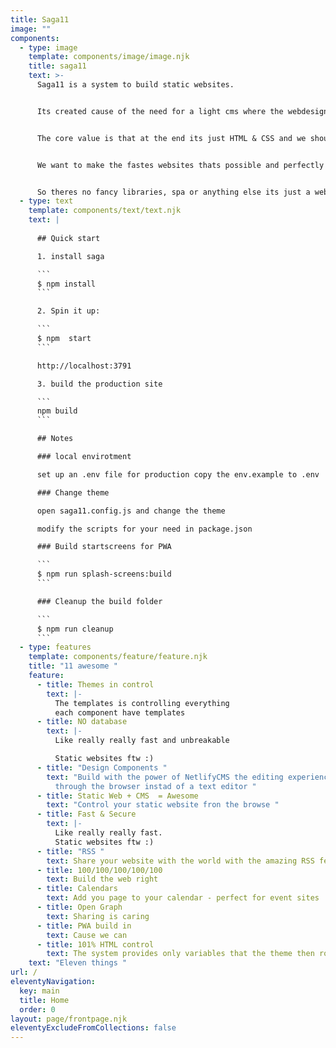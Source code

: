 ```yaml
---
title: Saga11
image: ""
components:
  - type: image
    template: components/image/image.njk
    title: saga11
    text: >-
      Saga11 is a system to build static websites.


      Its created cause of the need for a light cms where the webdesigner can completely control what goes on and content is just content, and templates are in complete control of the output


      The core value is that at the end its just HTML & CSS and we should not ship more to the end user.


      We want to make the fastes websites thats possible and perfectly markup/css/js everytime.


      So theres no fancy libraries, spa or anything else its just a website - delivering the content as fast and as clean as possible to the users
  - type: text
    template: components/text/text.njk
    text: |
      
      ## Quick start

      1. install saga

      ```
      $ npm install
      ```

      2. Spin it up:

      ```
      $ npm  start
      ```

      http://localhost:3791

      3. build the production site

      ```
      npm build
      ```

      ## Notes

      ### local envirotment

      set up an .env file for production copy the env.example to .env

      ### Change theme

      open saga11.config.js and change the theme

      modify the scripts for your need in package.json

      ### Build startscreens for PWA

      ```
      $ npm run splash-screens:build
      ```

      ### Cleanup the build folder

      ```
      $ npm run cleanup
      ```
  - type: features
    template: components/feature/feature.njk
    title: "11 awesome "
    feature:
      - title: Themes in control
        text: |-
          The templates is controlling everything
          e﻿ach component have templates
      - title: NO database
        text: |-
          L﻿ike really really fast and unbreakable 

          Static websites ftw :) 
      - title: "Design Components "
        text: "Build with the power of NetlifyCMS the editing experience can be done
          through the browser instad of a text editor "
      - title: Static Web + CMS  = Awesome
        text: "Control your static website fron the browse "
      - title: Fast & Secure
        text: |-
          L﻿ike really really fast.
          Static websites ftw :) 
      - title: "RSS "
        text: S﻿hare your website with the world with the amazing RSS feeds
      - title: 100/100/100/100/100
        text: B﻿uild the web right
      - title: Calendars
        text: A﻿dd you page to your calendar - perfect for event sites
      - title: Open Graph
        text: S﻿haring is caring
      - title: PWA build in
        text: Cause we can
      - title: 101% HTML control
        text: The system provides only variables that the theme then rocks
    text: "Eleven things "
url: /
eleventyNavigation:
  key: main
  title: Home
  order: 0
layout: page/frontpage.njk
eleventyExcludeFromCollections: false
---
```


